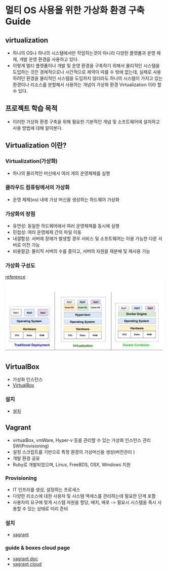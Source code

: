 # 멀티 OS 사용을 위한 가상화 환경 구축 Guide

## virtualization
  - 하나의 OS나 하나의 시스템에서만 작업하는것이 아니라 다양한 플랫폼과 운영 체제, 개발 운영 환경을 사용하고 있다.
  - 이렇게 멀티 플랫폼이나 개발 및 운영 환경을 구축하기 위해서 물리적인 시스템을 도입하는 것은 경제적으로나 시간적으로 제약이 따를 수 밖에 없는데, 실제로 사용하려던 환경을 물리적인 시스템을 도입하지 않더라도 하나의 시스템이 가지고 있는 환경이나 리소스를 분할해서 사용하는 개념이 가상화 환경 Virtualization 이라 할 수 있다. 

## 프로젝트 학습 목적
  - 이러한 가상화 환경 구축을 위해 필요한 기본적인 개념 및 소프트웨어에 설치하고 사용 방법에 대해 알아본다.

## Virtualization 이란?

### Virtualization(가상화)
  - 하나의 물리적인 머신에서 여러 개의 운영체제를 실행

### 클라우드 컴퓨팅에서의 가상화
  - 운영 체제(os) 내에 가상 머신을 생성하는 하드웨어 가상화

### 가상화의 장점
  - 유연성: 동일한 하드웨어에서 여러 운영체제를 동시에 실행
  - 민첩성: 여러 운영체제 간의 파일 이동
  - 내결함성: 서버에 장애가 발생할 경우 서비스 및 소프트웨어는 이용 가능한 다른 서버로 이전 가능
  - 비용절감: 물리적 서버의 수를 즐이고, 서버의 자원을 재분배 및 재사용 가능

### 가상화 구성도
[reference](https://medium.com/@mrdevsecops/traditional-deployment-vs-virtualization-vs-container-f9b82ce98a50)
![virtualization-deployment](virtualization-deployment.webp)

## VirtualBox
- 가상화 인스턴스
- [VirtualBox](https://www.virtualbox.org/)
### 설치
- [설치](https://www.virtualbox.org/wiki/Downloads)

## Vagrant
- virtualBox, vmWare, Hyper-v 등을 관리할 수 있는 가상화 인스턴스 관리 SW(Provisioning)
- 설정 스크립트를 기반으로 특정 환경의 가상머신을 생성(버전관리 )
- 개발 환경 공유
- Ruby로 개발되었으며, Linux, FreeBDS, OSX, Windows 지원
### Provisioning
- IT 인프라를 생성, 설정하는 프로세스
- 다양한 리소스에 대한 사용자 및 시스템 액세스를 관리하는데 필요한 단계 포함
- 사용자의 요구에 맞게 시스템 자원을 할당, 배치, 배포 -> 필요시 시스템을 즉시 사용할 수 있는 상태로 미리 준비

### 설치
- [vagrant](https://www.vagrantup.com/)

### guide & boxes cloud page
- [vagrant doc](https://developer.hashicorp.com/vagrant/docs)
- [vagrant cloud](https://app.vagrantup.com/boxes/search)